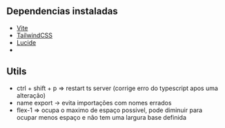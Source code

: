## Dependencias instaladas
- [Vite](https://vitejs.dev/guide/)
- [TailwindCSS](https://tailwindcss.com/docs/guides/vite)
- [Lucide](https://lucide.dev/guide/packages/lucide-react)
- []()

## Utils
- ctrl + shift + p => restart ts server (corrige erro do typescript apos uma alteração)
- name export -> evita importações com nomes errados
- flex-1 => ocupa o maximo de espaço possivel, pode diminuir para ocupar menos espaço e não tem uma largura base definida